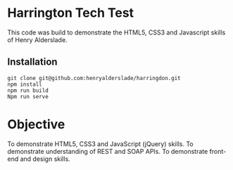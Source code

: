 # Harrington Tech Test

This code was build to demonstrate the HTML5, CSS3 and Javascript skills of Henry Alderslade.

## Installation

```
git clone git@github.com:henryalderslade/harringdon.git
npm install
npm run build
Npm run serve
```

# Objective

To demonstrate HTML5, CSS3 and JavaScript (jQuery) skills.
To demonstrate understanding of REST and SOAP APIs.
To demonstrate front-end and design skills.
